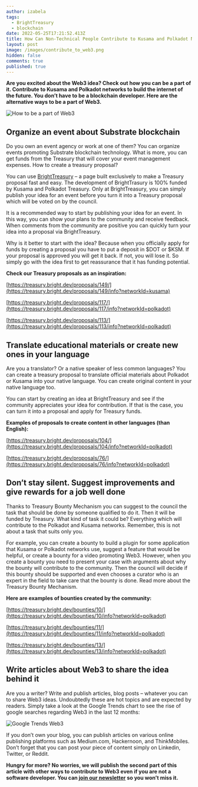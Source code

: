 ```yaml
---
author: izabela
tags:
  - BrightTreasury
  - blockchain
date: 2022-05-25T17:21:52.413Z
title: How Can Non-Technical People Contribute to Kusama and Polkadot Networks? Part 1
layout: post
image: /images/contribute_to_web3.png
hidden: false
comments: true
published: true
---
```

**Are you excited about the Web3 idea? Check out how you can be a part of it. Contribute to Kusama and Polkadot networks to build the internet of the future. You don’t have to be a blockchain developer. Here are the alternative ways to be a part of Web3.**

![How to be a part of Web3](/images/contribute_to_web3.png)

## Organize an event about Substrate blockchain

Do you own an event agency or work at one of them? You can organize events promoting Substrate blockchain technology. What is more, you can get funds from the Treasury that will cover your event management expenses. How to create a treasury proposal? 

You can use [BrightTreasury](https://treasury.bright.dev/?utm_source=brightinventions_blog&utm_medium=link_article&utm_campaign=contributetoweb3&utm_id=content_marketing) – a page built exclusively to make a Treasury proposal fast and easy. The development of BrightTrasury is 100% funded by Kusama and Polkadot Treasury. Only at BrightTreasury, you can simply publish your idea for an event before you turn it into a Treasury proposal which will be voted on by the council.

It is a recommended way to start by publishing your idea for an event. In this way, you can show your plans to the community and receive feedback. When comments from the community are positive you can quickly turn your idea into a proposal via BrightTreasury. 

Why is it better to start with the idea? Because when you officially apply for funds by creating a proposal you have to put a deposit in $DOT or $KSM. If your proposal is approved you will get it back. If not, you will lose it. So simply go with the idea first to get reassurance that it has funding potential.

**Check our Treasury proposals as an inspiration:**

[https://treasury.bright.dev/proposals/149/](https://treasury.bright.dev/proposals/149/info?networkId=kusama)

[https://treasury.bright.dev/proposals/117/](https://treasury.bright.dev/proposals/117/info?networkId=polkadot)

[https://treasury.bright.dev/proposals/113/](https://treasury.bright.dev/proposals/113/info?networkId=polkadot)

## Translate educational materials or create new ones in your language

Are you a translator? Or a native speaker of less common languages? You can create a treasury proposal to translate official materials about Polkadot or Kusama into your native language. You can create original content in your native language too. 

You can start by creating an idea at BrightTreasury and see if the community appreciates your idea for contribution. If that is the case, you can turn it into a proposal and apply for Treasury funds.

**Examples of proposals to create content in other languages (than English):**

[https://treasury.bright.dev/proposals/104/](https://treasury.bright.dev/proposals/104/info?networkId=polkadot)

[https://treasury.bright.dev/proposals/76/](https://treasury.bright.dev/proposals/76/info?networkId=polkadot)

## Don’t stay silent. Suggest improvements and give rewards for a job well done

Thanks to Treasury Bounty Mechanism you can suggest to the council the task that should be done by someone qualified to do it. Then it will be funded by Treasury. What kind of task it could be? Everything which will contribute to the Polkadot and Kusama networks. Remember, this is not about a task that suits only you. 

For example, you can create a bounty to build a plugin for some application that Kusama or Polkadot networks use, suggest a feature that would be helpful, or create a bounty for a video promoting Web3. However, when you create a bounty you need to present your case with arguments about why the bounty will contribute to the community. Then the council will decide if this bounty should be supported and even chooses a curator who is an expert in the field to take care that the bounty is done. Read more about the Treasury Bounty Mechanism.

**Here are examples of bounties created by the community:**

[https://treasury.bright.dev/bounties/10/](https://treasury.bright.dev/bounties/10/info?networkId=polkadot)

[https://treasury.bright.dev/bounties/11/](https://treasury.bright.dev/bounties/11/info?networkId=polkadot)

[https://treasury.bright.dev/bounties/13/](https://treasury.bright.dev/bounties/13/info?networkId=polkadot)

## Write articles about Web3 to share the idea behind it

Are you a writer? Write and publish articles, blog posts – whatever you can to share Web3 ideas. Undoubtedly these are hot topics and are expected by readers. Simply take a look at the Google Trends chart to see the rise of google searches regarding Web3 in the last 12 months: 

![Google Trends Web3](/images/google_trends.png)

If you don’t own your blog, you can publish articles on various online publishing platforms such as Medium.com, Hackernoon, and ThinkMobiles. Don’t forget that you can post your piece of content simply on Linkedin, Twitter, or Reddit. 

**Hungry for more? No worries, we will publish the second part of this article with other ways to contribute to Web3 even if you are not a software developer. You can [join our newsletter](/blog/join-bright-newsletter-software-development) so you won’t miss it.**